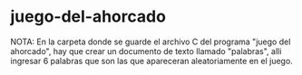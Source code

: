 # juego-del-ahorcado

NOTA: En la carpeta donde se guarde el archivo C del programa "juego del ahorcado", hay que crear un documento de texto llamado "palabras", alli ingresar 6 palabras que son las que apareceran aleatoriamente en el juego.
